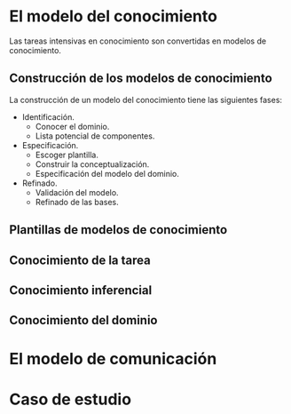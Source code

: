 # El modelo del conocimiento
Las tareas intensivas en conocimiento son convertidas en modelos de conocimiento.
## Construcción de los modelos de conocimiento
La construcción de un modelo del conocimiento tiene las siguientes fases:
- Identificación.
	- Conocer el dominio.
	- Lista potencial de componentes.
- Especificación.
	- Escoger plantilla.
	- Construir la conceptualización.
	- Especificación del modelo del dominio.
- Refinado.
	- Validación del modelo.
	- Refinado de las bases.

## Plantillas de modelos de conocimiento
## Conocimiento de la tarea
## Conocimiento inferencial
## Conocimiento del dominio
# El modelo de comunicación
# Caso de estudio